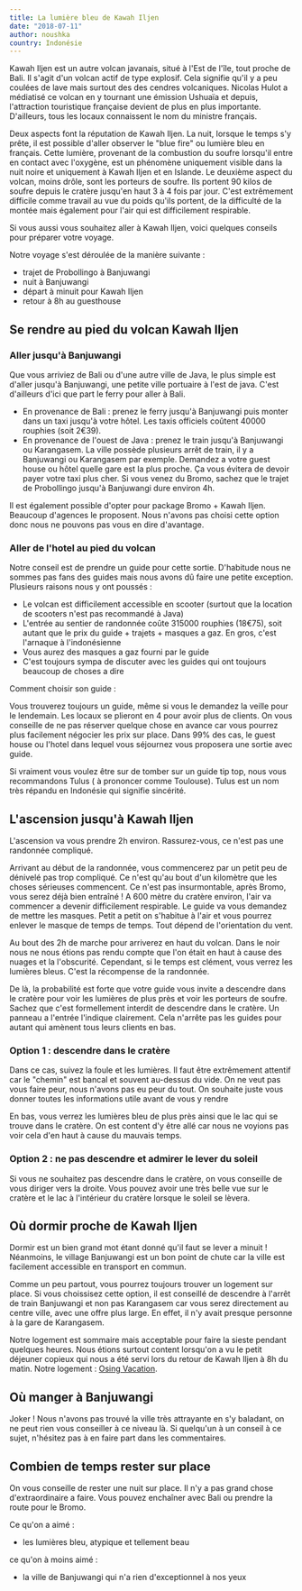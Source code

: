 ```yaml
---
title: La lumière bleu de Kawah Iljen
date: "2018-07-11"
author: noushka
country: Indonésie
---
```


Kawah Iljen est un autre volcan javanais, situé à l'Est de l'île, tout proche de Bali. Il s'agit d'un volcan actif de type explosif. Cela signifie qu'il y a peu coulées de lave mais surtout des des cendres volcaniques. Nicolas Hulot a médiatisé ce volcan en y tournant une émission Ushuaïa et depuis, l'attraction touristique française devient de plus en plus importante. D'ailleurs, tous les locaux connaissent le nom du ministre français.

Deux aspects font la réputation de Kawah Iljen. La nuit, lorsque le temps s'y prête, il est possible d'aller observer le "blue fire" ou lumière bleu en français. Cette lumière, provenant de la combustion du soufre lorsqu'il entre en contact avec l'oxygène, est un phénomène uniquement visible dans la nuit noire et uniquement à Kawah Iljen et en Islande.
Le deuxième aspect du volcan, moins drôle, sont les porteurs de soufre. Ils portent 90 kilos de soufre depuis le cratère jusqu'en haut 3 à 4 fois par jour. C'est extrêmement difficile comme travail au vue du poids qu'ils portent, de la difficulté de la montée mais également pour l'air qui est difficilement respirable.

Si vous aussi vous souhaitez aller à Kawah Iljen, voici quelques conseils pour préparer votre voyage.

Notre voyage s'est déroulée de la manière suivante :

-   trajet de Probollingo à Banjuwangi
-   nuit à Banjuwangi
-   départ à minuit pour Kawah Iljen
-   retour à 8h au guesthouse

## Se rendre au pied du volcan Kawah Iljen

### Aller jusqu'à Banjuwangi

Que vous arriviez de Bali ou d'une autre ville de Java, le plus simple est d'aller jusqu'à Banjuwangi, une petite ville portuaire à l'est de java. C'est d'ailleurs d'ici que part le ferry pour aller à Bali.

-   En provenance de Bali : prenez le ferry jusqu'à Banjuwangi puis monter dans un taxi jusqu'à votre hôtel. Les taxis officiels coûtent 40000 rouphies (soit 2€39).
-   En provenance de l'ouest de Java : prenez le train jusqu'à Banjuwangi ou Karangasem. La ville possède plusieurs arrêt de train, il y a Banjuwangi ou Karangasem par exemple. Demandez a votre guest house ou hôtel quelle gare est la plus proche. Ça vous évitera de devoir payer votre taxi plus cher. Si vous venez du Bromo, sachez que le trajet de Probollingo jusqu'à Banjuwangi dure environ 4h.

Il est également possible d'opter pour package Bromo + Kawah Iljen. Beaucoup d'agences le proposent. Nous n'avons pas choisi cette option donc nous ne pouvons pas vous en dire d'avantage.

### Aller de l'hotel au pied du volcan

Notre conseil est de prendre un guide pour cette sortie. D'habitude nous ne sommes pas fans des guides mais nous avons dû faire une petite exception. Plusieurs raisons nous y ont poussés :

-   Le volcan est difficilement accessible en scooter (surtout que la location de scooters n'est pas recommandé à Java)
-   L'entrée au sentier de randonnée coûte 315000 rouphies (18€75), soit autant que le prix du guide + trajets + masques a gaz. En gros, c'est l'arnaque à l'indonésienne
-   Vous aurez des masques a gaz fourni par le guide
-   C'est toujours sympa de discuter avec les guides qui ont toujours beaucoup de choses a dire

Comment choisir son guide :

Vous trouverez toujours un guide, même si vous le demandez la veille pour le lendemain. Les locaux se plieront en 4 pour avoir plus de clients. On vous conseille de ne pas réserver quelque chose en avance car vous pourrez plus facilement négocier les prix sur place. Dans 99% des cas, le guest house ou l'hotel dans lequel vous séjournez vous proposera une sortie avec guide.

Si vraiment vous voulez être sur de tomber sur un guide tip top, nous vous recommandons Tulus ( à prononcer comme Toulouse). Tulus est un nom très répandu en Indonésie qui signifie sincérité.

## L'ascension jusqu'à Kawah Iljen

L'ascension va vous prendre 2h environ. Rassurez-vous, ce n'est pas une randonnée compliqué.

Arrivant au début de la randonnée, vous commencerez par un petit peu de dénivelé pas trop compliqué. Ce n'est qu'au bout d'un kilomètre que les choses sérieuses commencent. Ce n'est pas insurmontable, après Bromo, vous serez déjà bien entraîné ! A 600 mètre du cratère environ, l'air va commencer a devenir difficilement respirable. Le guide va vous demandez de mettre les masques. Petit a petit on s'habitue à l'air et vous pourrez enlever le masque de temps de temps. Tout dépend de l'orientation du vent.

Au bout des 2h de marche pour arriverez en haut du volcan. Dans le noir nous ne nous étions pas rendu compte que l'on était en haut à cause des nuages et la l'obscurité. Cependant, si le temps est clément, vous verrez les lumières bleus. C'est la récompense de la randonnée.

De là, la probabilité est forte que votre guide vous invite a descendre dans le cratère pour voir les lumières de plus près et voir les porteurs de soufre. Sachez que c'est formellement interdit de descendre dans le cratère. Un panneau a l'entrée l'indique clairement. Cela n'arrête pas les guides pour autant qui amènent tous leurs clients en bas.

### Option 1 : descendre dans le cratère

Dans ce cas, suivez la foule et les lumières. Il faut être extrêmement attentif car le "chemin" est bancal et souvent au-dessus du vide. On ne veut pas vous faire peur, nous n'avons pas eu peur du tout. On souhaite juste vous donner toutes les informations utile avant de vous y rendre

En bas, vous verrez les lumières bleu de plus près ainsi que le lac qui se trouve dans le cratère. On est content d'y être allé car nous ne voyions pas voir cela d'en haut à cause du mauvais temps.

### Option 2 : ne pas descendre et admirer le lever du soleil

Si vous ne souhaitez pas descendre dans le cratère, on vous conseille de vous diriger vers la droite. Vous pouvez avoir une très belle vue sur le cratère et le lac à l'intérieur du cratère lorsque le soleil se lèvera.

## Où dormir proche de Kawah Iljen

Dormir est un bien grand mot étant donné qu'il faut se lever a minuit ! Néanmoins, le village Banjuwangi est un bon point de chute car la ville est facilement accessible en transport en commun.

Comme un peu partout, vous pourrez toujours trouver un logement sur place. Si vous choissisez cette option, il est conseillé de descendre à l'arrêt de train Banjuwangi et non pas Karangasem car vous serez directement au centre ville, avec une offre plus large. En effet, il n'y avait presque personne à la gare de Karangasem.

Notre logement est sommaire mais acceptable pour faire la sieste pendant quelques heures. Nous étions surtout content lorsqu'on a vu le petit déjeuner copieux qui nous a été servi lors du retour de Kawah Iljen à 8h du matin. Notre logement : [Osing Vacation](https://www.booking.com/hotel/id/osingvacation.fr.html?aid=318615;label=New_French_FR_FR_21427176745-lf4RzVY0_AMET1LMhdKl_AS99511241185%3Apl%3Ata%3Ap1%3Ap2%3Aac%3Aap1t1%3Aneg%3Afi23286912936%3Atiaud-146342138230%3Adsa-355815316927%3Alp9055230%3Ali%3Adec%3Adm;sid=f24a79b22e1a6ca4b62f9f3a9a5cbe60;dest_id=-2671874;dest_type=city;dist=0;hapos=1;hpos=1;room1=A%2CA;sb_price_type=total;srepoch=1533737080;srfid=5a0dd4f5d73ed2146a21bbc089bb822d7a42b487X1;srpvid=f91b62fc93870023;type=total;ucfs=1&#hotelTmpl).

## Où manger à Banjuwangi

Joker ! Nous n'avons pas trouvé la ville très attrayante en s'y baladant, on ne peut rien vous conseiller à ce niveau là. Si quelqu'un à un conseil à ce sujet, n'hésitez pas à en faire part dans les commentaires.

## Combien de temps rester sur place

On vous conseille de rester une nuit sur place. Il n'y a pas grand chose d'extraordinaire a faire. Vous pouvez enchaîner avec Bali ou prendre la route pour le Bromo.

Ce qu'on a aimé :

-   les lumières bleu, atypique et tellement beau

ce qu'on à moins aimé :

-   la ville de Banjuwangi qui n'a rien d'exceptionnel à nos yeux
